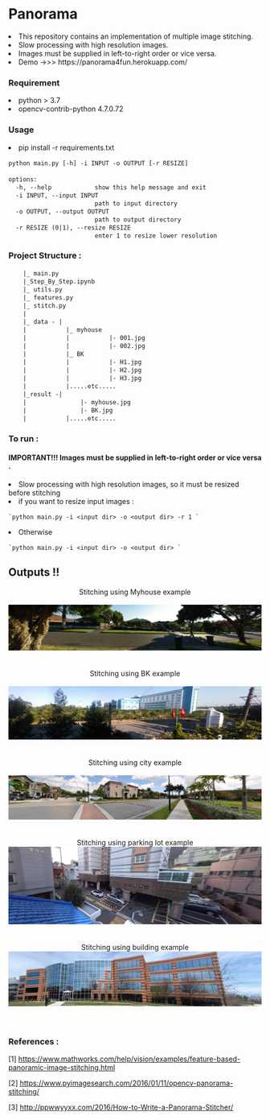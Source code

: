 # Panorama
<li>This repository contains an implementation of multiple image stitching.
<li>Slow processing with high resolution images.
<li>Images must be supplied in left-to-right order or vice versa.
<li>Demo ->>> https://panorama4fun.herokuapp.com/


### Requirement
<li>python > 3.7
<li>opencv-contrib-python 4.7.0.72

### Usage
<li>pip install -r requirements.txt

```
python main.py [-h] -i INPUT -o OUTPUT [-r RESIZE]

options:
  -h, --help            show this help message and exit
  -i INPUT, --input INPUT
                        path to input directory
  -o OUTPUT, --output OUTPUT
                        path to output directory
  -r RESIZE (0|1), --resize RESIZE
                        enter 1 to resize lower resolution
```
	

### Project Structure :

		|_ main.py
		|_Step_By_Step.ipynb
		|_ utils.py
		|_ features.py
		|_ stitch.py
		|
		|_ data - |
		|			|_ myhouse
		|			|			|- 001.jpg
		|			|			|- 002.jpg
		|			|_ BK
		|			|			|- H1.jpg
		|			|			|- H2.jpg
		|			|			|- H3.jpg
		|			|.....etc.....
		|_result -|
		|          		|- myhouse.jpg
		|          		|- BK.jpg
		|		   	|.....etc.....

### To run :
#### IMPORTANT!!! Images must be supplied in left-to-right order or vice versa .

<li>Slow processing with high resolution images, so it must be resized before stitching
<li>if you want to resize input images :

    `python main.py -i <input dir> -o <output dir> -r 1 `

<li>Otherwise

    `python main.py -i <input dir> -o <output dir> `




## Outputs !!

<center>
<caption>Stitching using Myhouse example</caption><br><br>
<img src="result/myhouse.jpg" ><br>
<br><br>
<caption>Stitching using BK example</caption><br><br>
<img src="result/BK.jpg" ><br>
<br><br>
<caption>Stitching using city example</caption><br><br>
<img src="result/city.jpg" ><br>
<br><br>
<caption>Stitching using parking lot example</caption><br>
<img src="result/parkinglot.jpg" ><br>
<br><br>
<caption>Stitching using building example</caption><br>
<img src="result/Building.jpg" ><br>
<br><br>
</center>


### References :
[1] https://www.mathworks.com/help/vision/examples/feature-based-panoramic-image-stitching.html

[2] https://www.pyimagesearch.com/2016/01/11/opencv-panorama-stitching/

[3] http://ppwwyyxx.com/2016/How-to-Write-a-Panorama-Stitcher/
